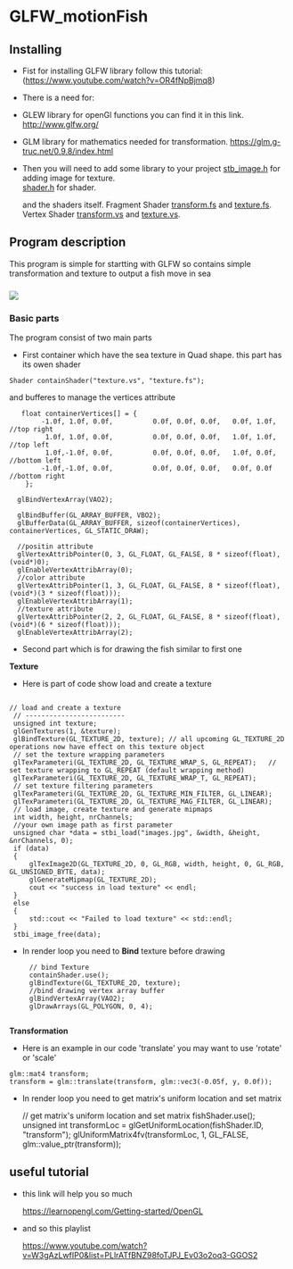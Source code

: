 # GLFW_motionFish

## Installing 
* Fist for installing GLFW library follow this tutorial: 
    (https://www.youtube.com/watch?v=OR4fNpBjmq8)
    
* There is a need for:
* GLEW library for openGl functions you can find it in this link. 
    http://www.glfw.org/

* GLM library for mathematics needed for transformation.
    https://glm.g-truc.net/0.9.8/index.html

* Then you will need to add some library to your project 
    [stb_image.h](https://github.com/AliaaSamir/GLFW_motionFish/blob/master/stb_image.h)       for adding image for texture.  
    [shader.h](https://github.com/AliaaSamir/GLFW_motionFish/blob/master/Shader.h)             for shader. 

    and the shaders itself. 
     Fragment Shader [transform.fs](https://github.com/AliaaSamir/GLFW_motionFish/blob/master/transform.fs) and [texture.fs](https://github.com/AliaaSamir/GLFW_motionFish/blob/master/texture.fs).
     Vertex Shader   [transform.vs](https://github.com/AliaaSamir/GLFW_motionFish/blob/master/transform.vs) and [texture.vs](https://github.com/AliaaSamir/GLFW_motionFish/blob/master/texture.vs).


## Program description
This program is simple for startting with GLFW so contains simple transformation and texture to output a fish move in sea 
###

![](https://media.giphy.com/media/5UrVo5LYFBEE1kfZxV/giphy.gif)

### Basic parts
   The program consist of two main parts
   * First container which have the sea texture in Quad shape.
   this part has its owen shader 
  
	Shader containShader("texture.vs", "texture.fs");

   and bufferes to manage the vertices attribute 
 
	   float containerVertices[] = {
			-1.0f, 1.0f, 0.0f,			0.0f, 0.0f, 0.0f,	0.0f, 1.0f,  //top right
			 1.0f, 1.0f, 0.0f,			0.0f, 0.0f, 0.0f,	1.0f, 1.0f,  //top left
			 1.0f,-1.0f, 0.0f,			0.0f, 0.0f, 0.0f,	1.0f, 0.0f,  //bottom left
			-1.0f,-1.0f, 0.0f,			0.0f, 0.0f, 0.0f,	0.0f, 0.0f  //bottom right
		};

	  glBindVertexArray(VAO2);

	  glBindBuffer(GL_ARRAY_BUFFER, VBO2);
	  glBufferData(GL_ARRAY_BUFFER, sizeof(containerVertices), containerVertices, GL_STATIC_DRAW);

	  //positin attribute
	  glVertexAttribPointer(0, 3, GL_FLOAT, GL_FALSE, 8 * sizeof(float), (void*)0);
	  glEnableVertexAttribArray(0);
	  //color attribute
	  glVertexAttribPointer(1, 3, GL_FLOAT, GL_FALSE, 8 * sizeof(float), (void*)(3 * sizeof(float)));
	  glEnableVertexAttribArray(1);
	  //texture attribute
	  glVertexAttribPointer(2, 2, GL_FLOAT, GL_FALSE, 8 * sizeof(float), (void*)(6 * sizeof(float)));
	  glEnableVertexAttribArray(2);
 
   * Second part which is for drawing the fish similar to first one 
   
   **Texture** 
   * Here is part of code show load and create a texture 
   ```

// load and create a texture 
	// -------------------------
	unsigned int texture;
	glGenTextures(1, &texture);
	glBindTexture(GL_TEXTURE_2D, texture); // all upcoming GL_TEXTURE_2D operations now have effect on this texture object
	// set the texture wrapping parameters
	glTexParameteri(GL_TEXTURE_2D, GL_TEXTURE_WRAP_S, GL_REPEAT);	// set texture wrapping to GL_REPEAT (default wrapping method)
	glTexParameteri(GL_TEXTURE_2D, GL_TEXTURE_WRAP_T, GL_REPEAT);
	// set texture filtering parameters
	glTexParameteri(GL_TEXTURE_2D, GL_TEXTURE_MIN_FILTER, GL_LINEAR);
	glTexParameteri(GL_TEXTURE_2D, GL_TEXTURE_MAG_FILTER, GL_LINEAR);
	// load image, create texture and generate mipmaps
	int width, height, nrChannels;
	//your own image path as first parameter 
	unsigned char *data = stbi_load("images.jpg", &width, &height, &nrChannels, 0);
	if (data)
	{
		glTexImage2D(GL_TEXTURE_2D, 0, GL_RGB, width, height, 0, GL_RGB, GL_UNSIGNED_BYTE, data);
		glGenerateMipmap(GL_TEXTURE_2D);
		cout << "success in load texture" << endl;
	}
	else
	{
		std::cout << "Failed to load texture" << std::endl;
	}
	stbi_image_free(data);   		
```

  * In render loop you need to **Bind** texture before drawing
   ```
   		// bind Texture
		containShader.use();
		glBindTexture(GL_TEXTURE_2D, texture);
		//bind drawing vertex array buffer   
		glBindVertexArray(VAO2);
		glDrawArrays(GL_POLYGON, 0, 4);
		
 ```
  **Transformation** 
   * Here is an example in our code 'translate' you may want to use 'rotate' or 'scale'
  ```
  glm::mat4 transform;
  transform = glm::translate(transform, glm::vec3(-0.05f, y, 0.0f));
  ```
   * In render loop you need to get matrix's uniform location and set matrix
  
  		// get matrix's uniform location and set matrix
		fishShader.use();
		unsigned int transformLoc = glGetUniformLocation(fishShader.ID, "transform");
		glUniformMatrix4fv(transformLoc, 1, GL_FALSE, glm::value_ptr(transform));

 
## useful tutorial 
* this link will help you so much

    https://learnopengl.com/Getting-started/OpenGL
* and so this playlist

    https://www.youtube.com/watch?v=W3gAzLwfIP0&list=PLlrATfBNZ98foTJPJ_Ev03o2oq3-GGOS2


